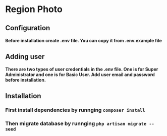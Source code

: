 # Region Photo

## Configuration

#### Before installation create .env file. You can copy it from .env.example file

## Adding user

#### There are two types of user credentials in the .env file. One is for Super Administrator and one is for Basic User. Add user email and password before installation.

## Installation

### First install dependencies by runnging ```composer install```
### Then migrate database by runnging ```php artisan migrate --seed```